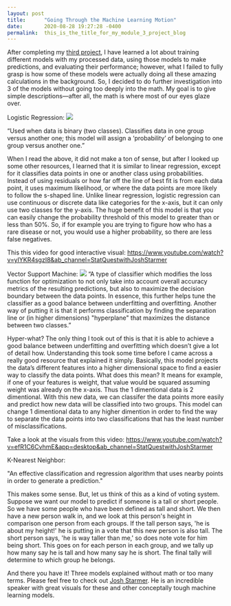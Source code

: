 ```yaml
---
layout: post
title:      "Going Through the Machine Learning Motion"
date:       2020-08-28 19:27:28 -0400
permalink:  this_is_the_title_for_my_module_3_project_blog
---
```



After completing my [third project]( https://github.com/JohnPaulHernandezAlcala/Bank-Targeted-Marketing), I have learned a lot about training different models with my processed data, using those models to make predictions, and evaluating their performance; however, what I failed to fully grasp is how some of these models were actually doing all these amazing calculations in the background. So, I decided to do further investigation into 3 of the models without going too deeply into the math. My goal is to give simple descriptions—after all, the math is where most of our eyes glaze over.

Logistic Regression: 
![]( https://miro.medium.com/max/1428/1*Vd9ZTC1zWJPtV7iXPMJk1Q.png)

“Used when data is binary (two classes). Classifies data in one group versus another one; this model will assign a ‘probability’ of belonging to one group versus another one.”

When I read the above, it did not make a ton of sense, but after I looked up some other resources, I learned that it is similar to linear regression, except for it classifies data points in one or another class using probabilities. Instead of using residuals or how far off the line of best fit is from each data point, it uses maximum likelihood, or where the data points are more likely to follow the s-shaped line. Unlike linear regression, logistic regression can use continuous or discrete data like categories for the x-axis, but it can only use two classes for the y-axis. The huge benefit of this model is that you can easily change the probability threshold of this model to greater than or less than 50%. So, if for example you are trying to figure how who has a rare disease or not, you would use a higher probability, so there are less false negatives.

This this video for good interactive visual: https://www.youtube.com/watch?v=yIYKR4sgzI8&ab_channel=StatQuestwithJoshStarmer

Vector Support Machine:
![]( https://i.imgur.com/WuxyO.png)
“A type of classifier which modifies the loss function for optimization to not only take into account overall accuracy metrics of the resulting predictions, but also to maximize the decision boundary between the data points. In essence, this further helps tune the classifier as a good balance between underfitting and overfitting. Another way of putting it is that it performs classification by finding the separation line or (in higher dimensions) "hyperplane" that maximizes the distance between two classes.”

Hyper-what? The only thing I took out of this is that it is able to achieve a good balance between underfitting and overfitting which doesn’t give a lot of detail how. Understanding this took some time before I came across a really good resource that explained it simply. Basically, this model projects the data’s different features into a higher dimensional space to find a easier way to classify the data points. What does this mean? It means for example, if one of your features is weight, that value would be squared assuming weight was already on the x-axis. Thus the 1 dimentional data is 2 dimentional. With this new data, we can classifer the data points more easily and predict how new data will be classified into two groups. This model can change 1 dimentional data to any higher dimention in order to find the way to separate the data points into two classifications that has the least number of misclassifications.

Take a look at the visuals from this video: https://www.youtube.com/watch?v=efR1C6CvhmE&app=desktop&ab_channel=StatQuestwithJoshStarmer

K-Nearest Neighbor:

"An effective classification and regression algorithm that uses nearby points in order to generate a prediction."

This makes some sense. But, let us think of this as a kind of voting system. Suppose we want our model to predict if someone is a tall or short people. So we have some people who have been defined as tall and short. We then have a new person walk in, and we look at this person's height in comparison one person from each groups. If the tall person says, 'he is about my height!' he is putting in a vote that this new person is also tall. The short person says, 'he is way taller than me,' so does note vote for him being short. This goes on for each person in each group, and we tally up how many say he is tall and how many say he is short. The final tally will determine to which group he belongs.

And there you have it! Three models explained without math or too many terms.
Please feel free to check out [Josh Starmer](https://www.youtube.com/channel/UCtYLUTtgS3k1Fg4y5tAhLbw). He is an incredible speaker with great visuals for these and other conceptally tough machine learning models.

